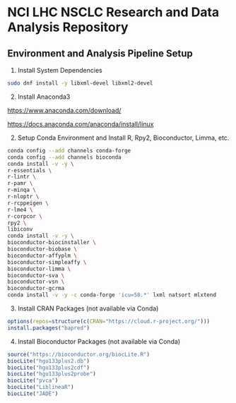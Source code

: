 # NCI LHC NSCLC Research and Data Analysis Repository

## Environment and Analysis Pipeline Setup

1. Install System Dependencies

```bash
sudo dnf install -y libxml-devel libxml2-devel
```

2. Install Anaconda3

https://www.anaconda.com/download/

https://docs.anaconda.com/anaconda/install/linux

2. Setup Conda Environment and Install R, Rpy2, Bioconductor, Limma, etc.

```bash
conda config --add channels conda-forge
conda config --add channels bioconda
conda install -v -y \
r-essentials \
r-lintr \
r-pamr \
r-minqa \
r-nloptr \
r-rcppeigen \
r-lme4 \
r-corpcor \
rpy2 \
libiconv
conda install -v -y \
bioconductor-biocinstaller \
bioconductor-biobase \
bioconductor-affyplm \
bioconductor-simpleaffy \
bioconductor-limma \
bioconductor-sva \
bioconductor-vsn \
bioconductor-gcrma
conda install -v -y -c conda-forge 'icu=58.*' lxml natsort mlxtend

```
3. Install CRAN Packages (not available via Conda)

```R
options(repos=structure(c(CRAN="https://cloud.r-project.org/")))
install.packages("bapred")
```
4. Install Bioconductor Packages (not available via Conda)

```R
source("https://bioconductor.org/biocLite.R")
biocLite("hgu133plus2.db")
biocLite("hgu133plus2cdf")
biocLite("hgu133plus2probe")
biocLite("pvca")
biocLite("LiblineaR")
biocLite("JADE")
```
